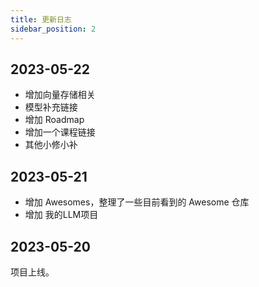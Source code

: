 ```yaml
---
title: 更新日志
sidebar_position: 2
---
```


## 2023-05-22

- 增加向量存储相关
- 模型补充链接
- 增加 Roadmap
- 增加一个课程链接
- 其他小修小补

## 2023-05-21

- 增加 Awesomes，整理了一些目前看到的 Awesome 仓库
- 增加 我的LLM项目

## 2023-05-20

项目上线。
